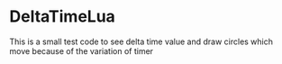# DeltaTimeLua
This is a small test code to see delta time value and draw circles which move because of the variation of timer
